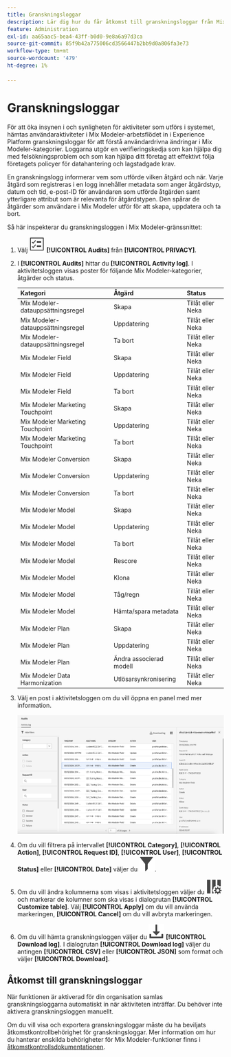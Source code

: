```yaml
---
title: Granskningsloggar
description: Lär dig hur du får åtkomst till granskningsloggar från Mix Modeler.
feature: Administration
exl-id: aa65aac5-bea4-43ff-b0d0-9e8a6a97d3ca
source-git-commit: 85f9b42a775006cd3566447b2bb9d0a806fa3e73
workflow-type: tm+mt
source-wordcount: '479'
ht-degree: 1%

---
```


# Granskningsloggar

För att öka insynen i och synligheten för aktiviteter som utförs i systemet, hämtas användaraktiviteter i Mix Modeler-arbetsflödet in i Experience Platform granskningsloggar för att förstå användardrivna ändringar i Mix Modeler-kategorier. Loggarna utgör en verifieringskedja som kan hjälpa dig med felsökningsproblem och som kan hjälpa ditt företag att effektivt följa företagets policyer för datahantering och lagstadgade krav.

<!-- DO WE HAVE TO ADD THIS
If you are subject to the Health Insurance Portability and Accountability Act (HIPAA) and create, receive, maintain, or transmit permitted sensitive personal data through Mix Modeler, you are responsible for executing a BAA with Adobe and licensing Healthcare Shield.
-->

En granskningslogg informerar vem som utförde vilken åtgärd och när. Varje åtgärd som registreras i en logg innehåller metadata som anger åtgärdstyp, datum och tid, e-post-ID för användaren som utförde åtgärden samt ytterligare attribut som är relevanta för åtgärdstypen. Den spårar de åtgärder som användare i Mix Modeler utför för att skapa, uppdatera och ta bort.

Så här inspekterar du granskningsloggen i Mix Modeler-gränssnittet:

1. Välj ![Uppgiftslista](/help/assets/icons/TaskList.svg) **[!UICONTROL Audits]** från **[!UICONTROL PRIVACY]**.

1. I **[!UICONTROL Audits]** hittar du **[!UICONTROL Activity log]**. I aktivitetsloggen visas poster för följande Mix Modeler-kategorier, åtgärder och status.

   | Kategori | Åtgärd | Status |
   |---|---|---|
   | Mix Modeler-datauppsättningsregel | Skapa | Tillåt eller Neka |
   | Mix Modeler-datauppsättningsregel | Uppdatering | Tillåt eller Neka |
   | Mix Modeler-datauppsättningsregel | Ta bort | Tillåt eller Neka |
   | Mix Modeler Field | Skapa | Tillåt eller Neka |
   | Mix Modeler Field | Uppdatering | Tillåt eller Neka |
   | Mix Modeler Field | Ta bort | Tillåt eller Neka |
   | Mix Modeler Marketing Touchpoint | Skapa | Tillåt eller Neka |
   | Mix Modeler Marketing Touchpoint | Uppdatering | Tillåt eller Neka |
   | Mix Modeler Marketing Touchpoint | Ta bort | Tillåt eller Neka |
   | Mix Modeler Conversion | Skapa | Tillåt eller Neka |
   | Mix Modeler Conversion | Uppdatering | Tillåt eller Neka |
   | Mix Modeler Conversion | Ta bort | Tillåt eller Neka |
   | Mix Modeler Model | Skapa | Tillåt eller Neka |
   | Mix Modeler Model | Uppdatering | Tillåt eller Neka |
   | Mix Modeler Model | Ta bort | Tillåt eller Neka |
   | Mix Modeler Model | Rescore | Tillåt eller Neka |
   | Mix Modeler Model | Klona | Tillåt eller Neka |
   | Mix Modeler Model | Tåg/regn | Tillåt eller Neka |
   | Mix Modeler Model | Hämta/spara metadata | Tillåt eller Neka |
   | Mix Modeler Plan | Skapa | Tillåt eller Neka |
   | Mix Modeler Plan | Uppdatering | Tillåt eller Neka |
   | Mix Modeler Plan | Ändra associerad modell | Tillåt eller Neka |
   | Mix Modeler Data Harmonization | Utlösarsynkronisering | Tillåt eller Neka |


1. Välj en post i aktivitetsloggen om du vill öppna en panel med mer information.

   ![Mix Modeler Audit](/help/assets/mix-modeler-audit.png)

1. Om du vill filtrera på intervallet **[!UICONTROL Category]**, **[!UICONTROL Action]**, **[!UICONTROL Request ID]**, **[!UICONTROL User]**, **[!UICONTROL Status]** eller **[!UICONTROL Date]** väljer du ![Filter](/help/assets/icons/Filter.svg).

1. Om du vill ändra kolumnerna som visas i aktivitetsloggen väljer du ![Kolumner](/help/assets/icons/ColumnSetting.svg) och markerar de kolumner som ska visas i dialogrutan **[!UICONTROL Customize table]**. Välj **[!UICONTROL Apply]** om du vill använda markeringen, **[!UICONTROL Cancel]** om du vill avbryta markeringen.

1. Om du vill hämta granskningsloggen väljer du ![Hämta](/help/assets/icons/Download.svg) **[!UICONTROL Download log]**. I dialogrutan **[!UICONTROL Download log]** väljer du antingen **[!UICONTROL CSV]** eller **[!UICONTROL JSON]** som format och väljer **[!UICONTROL Download]**.

## Åtkomst till granskningsloggar

När funktionen är aktiverad för din organisation samlas granskningsloggarna automatiskt in när aktiviteten inträffar. Du behöver inte aktivera granskningsloggen manuellt.

Om du vill visa och exportera granskningsloggar måste du ha beviljats åtkomstkontrollbehörighet för granskningsloggar. Mer information om hur du hanterar enskilda behörigheter för Mix Modeler-funktioner finns i [åtkomstkontrollsdokumentationen](https://experienceleague.adobe.com/en/docs/experience-platform/access-control/home).
